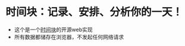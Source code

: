 # 时间块：记录、安排、分析你的一天！

- 这个是一个[时间块](https://apps.apple.com/cn/app/%E6%97%B6%E9%97%B4%E5%9D%97-%E5%BF%AB%E9%80%9F%E8%AE%B0%E5%BD%95%E6%97%B6%E9%97%B4%E8%A7%84%E5%88%92%E6%97%A5%E7%A8%8B%E5%AE%89%E6%8E%92/id1086617993)的开源web实现 
- 所有数据都储存在浏览器，不发起任何网络请求
